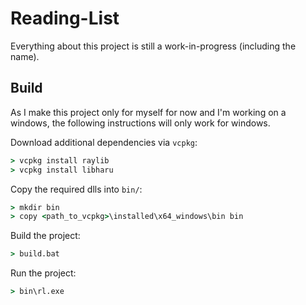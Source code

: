 # Reading-List

Everything about this project is still a work-in-progress (including the name).

## Build

As I make this project only for myself for now and I'm working on a windows, the following instructions will only work for windows.

Download additional dependencies via `vcpkg`:

```cmd
> vcpkg install raylib
> vcpkg install libharu
```

Copy the required dlls into `bin/`:

```cmd
> mkdir bin
> copy <path_to_vcpkg>\installed\x64_windows\bin bin
```

Build the project:

```cmd
> build.bat
```

Run the project:

```cmd
> bin\rl.exe
```
